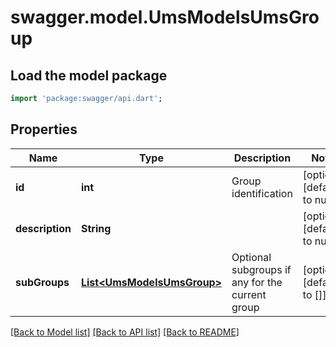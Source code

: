 # swagger.model.UmsModelsUmsGroup

## Load the model package
```dart
import 'package:swagger/api.dart';
```

## Properties
Name | Type | Description | Notes
------------ | ------------- | ------------- | -------------
**id** | **int** | Group identification | [optional] [default to null]
**description** | **String** |  | [optional] [default to null]
**subGroups** | [**List&lt;UmsModelsUmsGroup&gt;**](UmsModelsUmsGroup.md) | Optional subgroups if any for the current group | [optional] [default to []]

[[Back to Model list]](../README.md#documentation-for-models) [[Back to API list]](../README.md#documentation-for-api-endpoints) [[Back to README]](../README.md)


